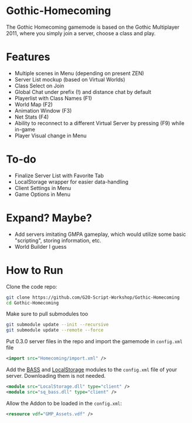 # Gothic-Homecoming
The Gothic Homecoming gamemode is based on the Gothic Multiplayer 2011, where you simply join a server, choose a class and play. 

# Features
- Multiple scenes in Menu (depending on present ZEN)
- Server List mockup (based on Virtual Worlds)
- Class Select on Join
- Global Chat under prefix (!) and distance chat by default
- Playerlist with Class Names (F1)
- World Map (F2)
- Animation Window (F3)
- Net Stats (F4)
- Ability to reconnect to a different Virtual Server by pressing (F9) while in-game
- Player Visual change in Menu

# To-do
- Finalize Server List with Favorite Tab
- LocalStorage wrapper for easier data-handling
- Client Settings in Menu
- Game Options in Menu

# Expand? Maybe?
- Add servers imitating GMPA gameplay, which would utilize some basic "scripting", storing information, etc.
- World Builder I guess

# How to Run
Clone the code repo:
```bash
git clone https://github.com/G2O-Script-Workshop/Gothic-Homecoming
cd Gothic-Homecoming
```

Make sure to pull submodules too
```bash
git submodule update --init --recursive
git submodule update --remote --force
```

Put 0.3.0 server files in the repo and import the gamemode in `config.xml` file
```xml
<import src="Homecoming/import.xml" />
```

Add the [BASS](https://gitlab.com/GothicMultiplayerTeam/modules/bass) and [LocalStorage](https://gitlab.com/GothicMultiplayerTeam/modules/LocalStorage) modules to the `config.xml` file of your server. Downloading them is not needed.
```xml
<module src="LocalStorage.dll" type="client" />
<module src="sq_bass.dll" type="client" />
```

Allow the Addon to be loaded in the `config.xml`:
```xml
<resource vdf="GMP_Assets.vdf" />
```
